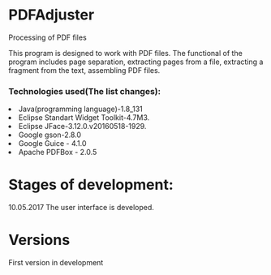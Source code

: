 # PDFAdjuster
Processing of PDF files

This program is designed to work with PDF files. 
The functional of the program includes page separation, 
extracting pages from a file, extracting a fragment from the text, assembling PDF files.

### Technologies used(The list changes):
<li> Java(programming language)-1.8_131
<li> Eclipse Standart Widget Toolkit-4.7M3.
<li> Eclipse JFace-3.12.0.v20160518-1929.
<li> Google gson-2.8.0
<li> Google Guice - 4.1.0
<li> Apache PDFBox - 2.0.5

# Stages of development:
10.05.2017
The user interface is developed.

# Versions
First version in development
